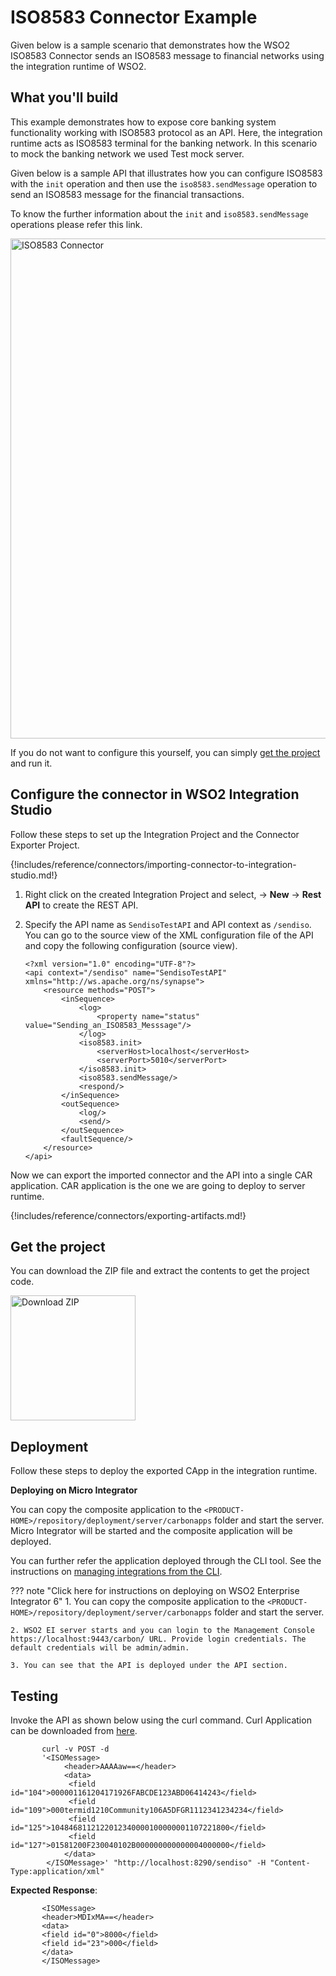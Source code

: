 # ISO8583 Connector Example

Given below is a sample scenario that demonstrates how the WSO2 ISO8583 Connector sends an ISO8583 message to financial networks using the integration runtime of WSO2.

## What you'll build

This example demonstrates how to expose core banking system functionality working with ISO8583 protocol as an API. Here, the integration runtime acts as ISO8583 terminal for the banking network. In this scenario to mock the banking network we used Test mock server.

Given below is a sample API that illustrates how you can configure ISO8583 with the `init` operation and then use the `iso8583.sendMessage` operation to send an ISO8583 message for the financial transactions.

To know the further information about the  `init` and `iso8583.sendMessage` operations please refer this link.

<img src="{{base_path}}/assets/img/integrate/connectors/iso8583-connector.png" title="ISO8583 Connector" width="800" alt="ISO8583 Connector"/>

If you do not want to configure this yourself, you can simply [get the project](#get-the-project) and run it.

## Configure the connector in WSO2 Integration Studio

Follow these steps to set up the Integration Project and the Connector Exporter Project.

{!includes/reference/connectors/importing-connector-to-integration-studio.md!}

1. Right click on the created Integration Project and select, -> **New** -> **Rest API** to create the REST API.

2. Specify the API name as `SendisoTestAPI` and API context as `/sendiso`. You can go to the source view of the XML configuration file of the API and copy the following configuration (source view).

   ```
   <?xml version="1.0" encoding="UTF-8"?>
   <api context="/sendiso" name="SendisoTestAPI" xmlns="http://ws.apache.org/ns/synapse">
       <resource methods="POST">
           <inSequence>
               <log>
                   <property name="status" value="Sending_an_ISO8583_Messsage"/>
               </log>
               <iso8583.init>
                   <serverHost>localhost</serverHost>
                   <serverPort>5010</serverPort>
               </iso8583.init>
               <iso8583.sendMessage/>
               <respond/>
           </inSequence>
           <outSequence>
               <log/>
               <send/>
           </outSequence>
           <faultSequence/>
       </resource>
   </api>
   ```
Now we can export the imported connector and the API into a single CAR application. CAR application is the one we are going to deploy to server runtime. 
   
{!includes/reference/connectors/exporting-artifacts.md!}

## Get the project

You can download the ZIP file and extract the contents to get the project code.

<a href="{{base_path}}/assets/attachments/connectors/iso8583-connector.zip">
    <img src="{{base_path}}/assets/img/integrate/connectors/download-zip.png" width="200" alt="Download ZIP">
</a>

## Deployment

Follow these steps to deploy the exported CApp in the integration runtime. 

**Deploying on Micro Integrator**

You can copy the composite application to the `<PRODUCT-HOME>/repository/deployment/server/carbonapps` folder and start the server. Micro Integrator will be started and the composite application will be deployed.

You can further refer the application deployed through the CLI tool. See the instructions on [managing integrations from the CLI]({{base_path}}/observe-and-manage/managing-integrations-with-micli).

??? note "Click here for instructions on deploying on WSO2 Enterprise Integrator 6"
    1. You can copy the composite application to the `<PRODUCT-HOME>/repository/deployment/server/carbonapps` folder and start the server.

    2. WSO2 EI server starts and you can login to the Management Console https://localhost:9443/carbon/ URL. Provide login credentials. The default credentials will be admin/admin. 

    3. You can see that the API is deployed under the API section. 
    
## Testing

Invoke the API as shown below using the curl command. Curl Application can be downloaded from [here](https://curl.haxx.se/download.html).
      
   ```
          curl -v POST -d 
          '<ISOMessage>
               <header>AAAAaw==</header>
               <data>
                <field id="104">000001161204171926FABCDE123ABD06414243</field>
                <field id="109">000termid1210Community106A5DFGR1112341234234</field>
                <field id="125">1048468112122012340000100000001107221800</field>
                <field id="127">01581200F230040102B000000000000004000000</field>
               </data>
           </ISOMessage>' "http://localhost:8290/sendiso" -H "Content-Type:application/xml"
   ```        
**Expected Response**:
   
   ```
          <ISOMessage>
          <header>MDIxMA==</header>
          <data>
          <field id="0">8000</field>
          <field id="23">000</field>
          </data>
          </ISOMessage>  
   ```                           
